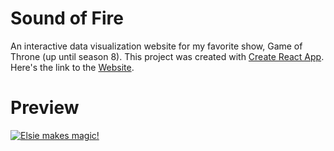 # Sound of Fire

An interactive data visualization website for my favorite show, Game of Throne (up until season 8). This project was created with [Create React App](https://github.com/facebook/create-react-app). Here's the link to the [Website](https://soundoffire.netlify.com).

# Preview

[![Elsie makes magic!](https://res.cloudinary.com/dkoa2h6xc/image/upload/c_scale,q_100,w_645/v1610412840/Screen_Shot_2021-01-11_at_5.53.02_PM_z25kxp.png)](https://www.elsiemade.com)

